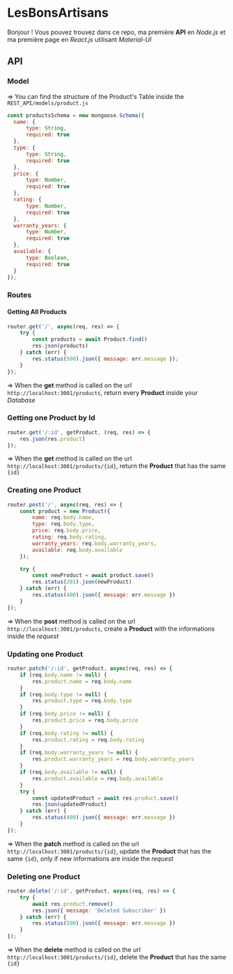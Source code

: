# LesBonsArtisans

Bonjour ! Vous pouvez trouvez dans ce repo, ma première **API** en *Node.js* et ma première page en *React.js* utilisant *Material-UI*



## API

### Model

=> You can find the structure of the Product's Table inside the `REST_API/models/product.js`

  ```js
  const productsSchema = new mongoose.Schema({
    name: {
        type: String,
        required: true
    },
    type: {
        type: String,
        required: true
    },
    price: {
        type: Number,
        required: true
    },
    rating: {
        type: Number,
        required: true
    },
    warranty_years: {
        type: Number,
        required: true
    },
    available: {
        type: Boolean,
        required: true
    }
});
```

### Routes

#### Getting All Products

```js
router.get('/', async(req, res) => {
    try {
        const products = await Product.find()
        res.json(products)
    } catch (err) {
        res.status(500).json({ message: err.message });
    }
});
```
=> When the **get** method is called on the url `http://localhost:3001/products`, return every **Product** inside your *Database*

### Getting one Product by Id

```js
router.get('/:id', getProduct, (req, res) => {
    res.json(res.product)
});
```
=> When the **get** method is called on the url `http://localhost:3001/products/{id}`, return the **Product** that has the same `{id}`

### Creating one Product

```js
router.post('/', async(req, res) => {
    const product = new Product({
        name: req.body.name,
        type: req.body.type,
        price: req.body.price,
        rating: req.body.rating,
        warranty_years: req.body.warranty_years,
        available: req.body.available
    });

    try {
        const newProduct = await product.save()
        res.status(201).json(newProduct)
    } catch (err) {
        res.status(400).json({ message: err.message })
    }
});
```
=> When the **post** method is called on the url `http://localhost:3001/products`, create a **Product** with the informations inside the *request*

### Updating one Product

```js
router.patch('/:id', getProduct, async(req, res) => {
    if (req.body.name != null) {
        res.product.name = req.body.name
    }
    if (req.body.type != null) {
        res.product.type = req.body.type
    }
    if (req.body.price != null) {
        res.product.price = req.body.price
    }
    if (req.body.rating != null) {
        res.product.rating = req.body.rating
    }
    if (req.body.warranty_years != null) {
        res.product.warranty_years = req.body.warranty_years
    }
    if (req.body.available != null) {
        res.product.available = req.body.available
    }
    try {
        const updatedProduct = await res.product.save()
        res.json(updatedProduct)
    } catch (err) {
        res.status(400).json({ message: err.message })
    }
});
```
=> When the **patch** method is called on the url `http://localhost:3001/products/{id}`, update the **Product** that has the same `{id}`, only if new informations are inside the *request*

### Deleting one Product

```js
router.delete('/:id', getProduct, async(req, res) => {
    try {
        await res.product.remove()
        res.json({ message: 'Deleted Subscriber' })
    } catch (err) {
        res.status(500).json({ message: err.message })
    }
});
```
=> When the **delete** method is called on the url `http://localhost:3001/products/{id}`, delete the **Product** that has the same `{id}`